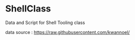 # ShellClass
Data and Script for Shell Tooling class


data source : https://raw.githubusercontent.com/kwannoel/
